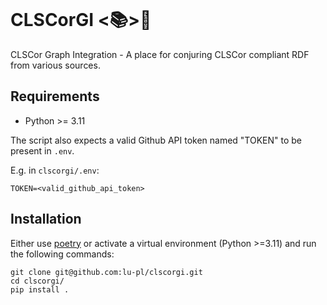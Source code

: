 ![<img src="lodkit.png" width=10% height=10%>](https://raw.githubusercontent.com/lu-pl/clscorgi/main/clscorgi.jpg?token=GHSAT0AAAAAACKGOE4W5XCVJNLBM64NNJZEZODWU5A)

# CLSCorGI <📚>🐶

CLSCor Graph Integration - A place for conjuring CLSCor compliant RDF from various sources.

## Requirements

* Python >= 3.11

The script also expects a valid Github API token named "TOKEN" to be present in `.env`.

E.g. in `clscorgi/.env`: 
```text
TOKEN=<valid_github_api_token>
```

## Installation

Either use [poetry](https://python-poetry.org/) or activate a virtual environment (Python >=3.11) and run the following commands:
```shell
git clone git@github.com:lu-pl/clscorgi.git
cd clscorgi/
pip install .
```
